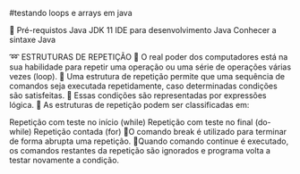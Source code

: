    #testando loops e arrays em java

🛑 Pré-requistos
 Java JDK 11
 IDE para desenvolvimento Java
 Conhecer a sintaxe Java

➿ ESTRUTURAS DE REPETIÇÃO
🔸 O real poder dos computadores está na sua habilidade para repetir uma operação ou uma série de operações várias vezes (loop).
🔸 Uma estrutura de repetição permite que uma sequência de comandos seja executada repetidamente, caso determinadas condições são satisfeitas.
🔸 Essas condições são representadas por expressões lógica.
🔸 As estruturas de repetição podem ser classificadas em:

 Repetição com teste no início (while)
 Repetição com teste no final (do-while)
 Repetição contada (for)
🔸O comando break é utilizado para terminar de forma abrupta uma repetição.
🔸Quando comando continue é executado, os comandos restantes da repetição são ignorados e programa volta a testar novamente a condição.
